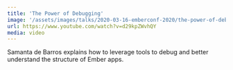 ```yaml
---
title: 'The Power of Debugging'
image: '/assets/images/talks/2020-03-16-emberconf-2020/the-power-of-debugging.jpg'
url: https://www.youtube.com/watch?v=d29kpZWvhQY
media: video
---
```


Samanta de Barros explains how to leverage tools to debug and better understand
the structure of Ember apps.
